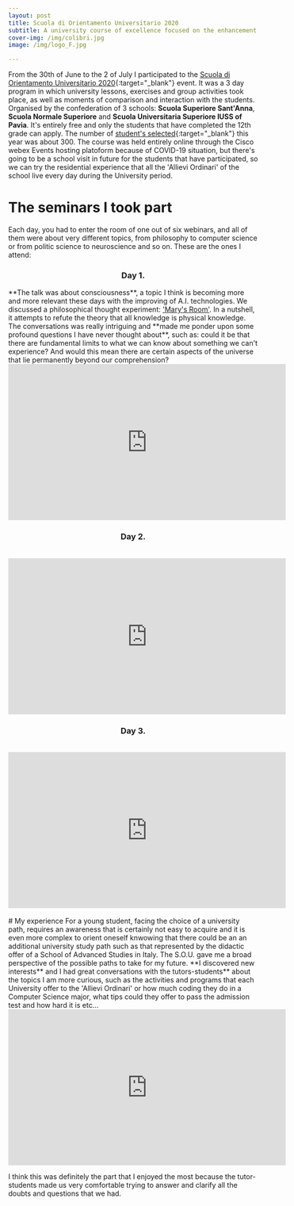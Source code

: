 ```yaml
---
layout: post
title: Scuola di Orientamento Universitario 2020
subtitle: A university course of excellence focused on the enhancement of individual potential and the critical approach to teaching and research topics of particular relevance.
cover-img: /img/colibri.jpg
image: /img/logo_F.jpg

---
```

From the 30th of June to the 2 of July I participated to the 
[Scuola di Orientamento Universitario 2020](https://www.santannapisa.it/it/event/scuola-di-orientamento-universitario-2020){:target="_blank"} event. It was a 3 day program in which university lessons, exercises and group activities took place, as well as moments of comparison and interaction with the students. Organised by the confederation of 3 schools: **Scuola Superiore Sant'Anna**, **Scuola Normale Superiore** and **Scuola Universitaria Superiore IUSS of Pavia**. 
It's entirely free and only the students that have completed the 12th grade can apply. The number of [student's selected](https://www.santannapisa.it/sites/default/files/elenco_degli_ammessi_e_assegnazione_ai_corsi.pdf){:target="_blank"} this year was about 300.
The course was held entirely online through the Cisco webex Events hosting platoform because of COVID-19 situation, but there's going to be a school visit in future for the students that have participated, so we can try the residential experience that all the 'Allievi Ordinari' of the school live every day during the University period. 
   
# The seminars I took part
Each day, you had to enter the room of one out of six webinars, and all of them were about very different topics, from philosophy to computer science or from politic science to neuroscience and so on. These are the ones I attend:
<h3><div align="center">Day 1.</div></h3>
**The talk was about consciousness**, a topic I think is becoming more and more relevant these days with the improving of A.I. technologies. We discussed a philosophical thought experiment: <a href="https://www.youtube.com/watch?v=mGYmiQkah4o" target="_blank">'Mary's Room'</a>. In a nutshell, it attempts to refute the theory that all knowledge is physical knowledge. The conversations was really intriguing and **made me ponder upon some profound questions I have never thought about**, such as: could it be that there are fundamental limits to what we can know about something we can't experience? And would this mean there are certain aspects of the universe that lie permanently beyond our comprehension? 
<div class="videoWrapper">
   <iframe src="https://onedrive.live.com/embed?resid=33B25EE8F6B94796%21113&amp;authkey=%21AFKvs_SC5cmbBME&amp;em=2&amp;wdAr=1.7777777777777777" width="560px"          height="315px" frameborder="0">This is an embedded <a target="_blank" href="https://office.com">Microsoft Office</a> presentation, powered by <a                    target="_blank" href="https://office.com/webapps">Office</a>.
  </iframe>
</div>
<h3><div align="center">Day 2.</div></h3>
<br>
<div class="videoWrapper">
   <iframe src="https://onedrive.live.com/embed?resid=33B25EE8F6B94796%21114&amp;authkey=%21ABjbDorSO_ypoG0&amp;em=2&amp;wdAr=1.7777777777777777" width="560px"          height="315px" frameborder="0">This is an embedded <a target="_blank" href="https://office.com">Microsoft Office</a> presentation, powered by <a                    target="_blank" href="https://office.com/webapps">Office</a>.
  </iframe>
</div>
<h3><div align="center">Day 3.</div></h3>
<br>
<div class="videoWrapper">
   <iframe src="https://onedrive.live.com/embed?                                                 cid=33B25EE8F6B94796&amp;resid=33B25EE8F6B94796%21117&amp;authkey=AOovGxjbtmc_lKA&amp;em=2&amp;wdAr=1.3324937027707808" width="560px" height="315px" frameborder="0">This is an embedded <a target="_blank" href="https://office.com">Microsoft Office</a> presentation, powered by <a target="_blank href="https://office.com/webapps">Office</a>.
  </iframe>
</div>
<br>
# My experience
For a young student, facing the choice of a university path, requires an awareness that is certainly not easy to acquire and it is even more complex to orient oneself knwowing that there could be an an additional university study path such as that represented by the didactic offer of a School of Advanced Studies in Italy.
The S.O.U. gave me a broad perspective of the possible paths to take for my future. **I discovered new interests** and I had great conversations with the tutors-students** about the topics I am more curious, such as the activities and programs that each University offer to the 'Allievi Ordinari' or how much coding they do in a Computer Science major, what tips could they offer to pass the admission test and how hard it is etc... 
<div class="videoWrapper">
  <!-- Copy & Pasted from YouTube -->
  <iframe width="560" height="315" src="https://www.youtube.com/embed/ypK39o5Fc-c?start=453" frameborder="0" allow="accelerometer; autoplay; encrypted-media;           gyroscope; picture-in-picture" allowfullscreen>
  </iframe>
</div>

<!-- <iframe width="730px" height="370px" src="https://www.youtube.com/embed/ypK39o5Fc-c?start=455" frameborder="0" allow="accelerometer; autoplay; encrypted-media; gyroscope; picture-in-picture" allowfullscreen></iframe> -->
I think this was definitely the part that I enjoyed the most because the tutor-students made us very comfortable trying to answer and clarify all the doubts and questions that we had.

